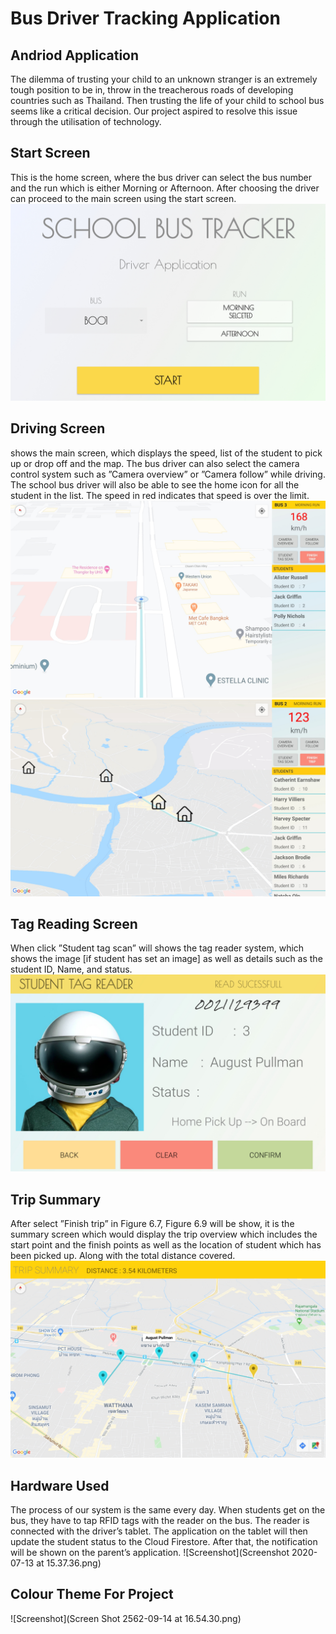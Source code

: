 # Bus Driver Tracking Application
## Andriod Application

The dilemma of trusting your child to an unknown stranger is an extremely tough position to be in, throw in the treacherous roads of developing countries such as Thailand. Then trusting the life of your child to school bus seems like a critical decision. Our project aspired to resolve this issue through the utilisation of technology.

## Start Screen
This is the home screen, where the bus driver can select the bus number and the run which is either Morning or Afternoon. After choosing the driver can proceed to the main screen using the start screen.
![Screenshot](Screenshot_20200604-211718.jpg)


## Driving Screen
shows the main screen, which displays the speed, list of the student to pick up or drop off and the map. The bus driver can also select the camera control system such as ”Camera overview” or ”Camera follow” while driving. The school bus driver will also be able to see the home icon for all the student in the list. The speed in red indicates that speed is over the limit.
![Screenshot](Screenshot_20200524-142933.jpg)
![Screenshot](Screenshot_20200528-184421.jpg)



## Tag Reading Screen
When click ”Student tag scan” will shows the tag reader system, which shows the image [if student has set an image] as well as details such as the student ID, Name, and status.
![Screenshot](Screenshot_20200524-145704.jpg)


## Trip Summary
After select ”Finish trip” in Figure 6.7, Figure 6.9 will be show, it is the summary screen which would display the trip overview which includes the start point and the finish points as well as the location of student which has been picked up. Along with the total distance covered.
![Screenshot](Screenshot_20200524-145805.jpg)


## Hardware Used
The process of our system is the same every day. When students get on the bus, they have to tap RFID tags with the reader on the bus. The reader is connected with the driver’s tablet. The application on the tablet will then update the student status to the Cloud Firestore. After that, the notification will be shown on the parent’s application.
![Screenshot](Screenshot 2020-07-13 at 15.37.36.png)


## Colour Theme For Project
![Screenshot](Screen Shot 2562-09-14 at 16.54.30.png)
